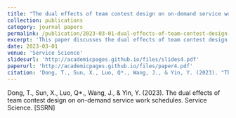```yaml
---
title: "The dual effects of team contest design on on-demand service work schedules"
collection: publications
category: journal papers
permalink: /publication/2023-03-01-dual-effects-of-team-contest-design-on-on-demand-service-work-schedules
excerpt: 'This paper discusses the dual effects of team contest design on on-demand service work schedules.'
date: 2023-03-01
venue: 'Service Science'
slidesurl: 'http://academicpages.github.io/files/slides4.pdf'
paperurl: 'http://academicpages.github.io/files/paper4.pdf'
citation: 'Dong, T., Sun, X., Luo, Q*., Wang, J., & Yin, Y. (2023). "The dual effects of team contest design on on-demand service work schedules." <i>Service Science</i>. [SSRN]'
---
```

Dong, T., Sun, X., Luo, Q*., Wang, J., & Yin, Y. (2023). The dual effects of team contest design on on-demand service work schedules. Service Science. [SSRN]
